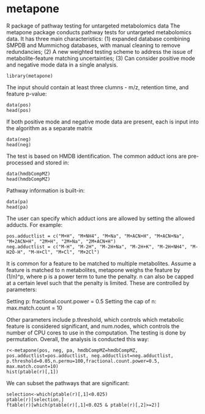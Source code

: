 # metapone
R package of pathway testing for untargeted metabolomics data
The metapone package conducts pathway tests for untargeted metabolomics data. It has three main characteristics: (1) expanded database combining SMPDB and Mummichog databases, with manual cleaning to remove redundancies; (2) A new weighted testing scheme to address the issue of metabolite-feature matching uncertainties; (3) Can consider positive mode and negative mode data in a single analysis. 

```{r setup}
library(metapone)
```

The input should contain at least three clumns - m/z, retention time, and feature p-value:

```{r example input}
data(pos)
head(pos)
```

If both positive mode and negative mode data are present, each is input into the algorithm as a separate matrix

```{r example input second matrix}
data(neg)
head(neg)
```

The test is based on HMDB identification. The common adduct ions are pre-processed and stored in:

```{r example load database}
data(hmdbCompMZ)
head(hmdbCompMZ)
```
Pathway information is built-in:

```{r example load pathway}
data(pa)
head(pa)
```

The user can specify which adduct ions are allowed by setting the allowed adducts. For example:

```{r example adduct ions}
pos.adductlist = c("M+H", "M+NH4", "M+Na", "M+ACN+H", "M+ACN+Na", "M+2ACN+H", "2M+H", "2M+Na", "2M+ACN+H")
neg.adductlist = c("M-H", "M-2H", "M-2H+Na", "M-2H+K", "M-2H+NH4", "M-H2O-H", "M-H+Cl", "M+Cl", "M+2Cl")
```

It is common for a feature to be matched to multiple metabolites. Assume a feature is matched to n metabolites, metapone weighs the feature by (1/n)^p, where p is a power term to tune the penalty. n can also be capped at a certain level such that the penalty is limited. These are controlled by parameters:

Setting p: fractional.count.power = 0.5
Setting the cap of n: max.match.count = 10

Other parameters include p.threshold, which controls which metabolic feature is considered significant, and num.nodes, which controls the number of CPU cores to use in the computation. The testing is done by permutation. Overall, the analysis is conducted this way:

```{r example analysis}
r<-metapone(pos, neg, pa, hmdbCompMZ=hmdbCompMZ, pos.adductlist=pos.adductlist, neg.adductlist=neg.adductlist, p.threshold=0.05,n.permu=100,fractional.count.power=0.5, max.match.count=10)
hist(ptable(r)[,1])
```

We can subset the pathways that are significant:

```{r example continued}
selection<-which(ptable(r)[,1]<0.025)
ptable(r)[selection,]
ftable(r)[which(ptable(r)[,1]<0.025 & ptable(r)[,2]>=2)]
```
